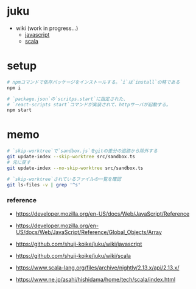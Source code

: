 # juku

- wiki (work in progress...)
  - [javascript](https://github.com/shuji-koike/juku/wiki/javascript)
  - [scala](https://github.com/shuji-koike/juku/wiki/scala)

# setup

```sh
# npmコマンドで依存パッケージをインストールする。`i`は`install`の略である
npm i

# `package.json`の`scritps.start`に指定された、
# `react-scripts start`コマンドが実装されて、httpサーバが起動する。
npm start
```

# memo

```sh
# `skip-worktree`で`sandbox.js`をgitの差分の追跡から除外する
git update-index --skip-worktree src/sandbox.ts
# 元に戻す
git update-index --no-skip-worktree src/sandbox.ts

# `skip-worktree`されているファイルの一覧を確認
git ls-files -v | grep '^s'
```

### reference

- https://developer.mozilla.org/en-US/docs/Web/JavaScript/Reference
- https://developer.mozilla.org/en-US/docs/Web/JavaScript/Reference/Global_Objects/Array

- https://github.com/shuji-koike/juku/wiki/javascript
- https://github.com/shuji-koike/juku/wiki/scala

- https://www.scala-lang.org/files/archive/nightly/2.13.x/api/2.13.x/
- https://www.ne.jp/asahi/hishidama/home/tech/scala/index.html
